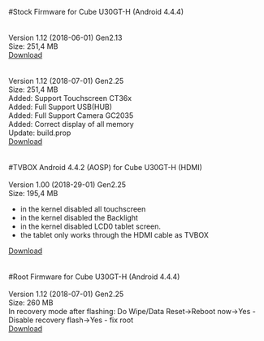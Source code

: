 #Stock Firmware for Cube U30GT-H
(Android 4.4.4)
<br><br><br>
Version 1.12 (2018-06-01) Gen2.13<br>
Size: 251,4 MB<br>
<a href="https://yadi.sk/d/ZfUV6-Ny3RDomf" target="_blank">Download</a>
<br><br><br>
Version 1.12 (2018-07-01) Gen2.25<br>
Size: 251,4 MB<br>
Added: Support Touchscreen CT36x<br>
Added: Full Support USB(HUB)<br>
Added: Full Support Camera GC2035<br>
Added: Сorrect display of all memory<br>
Update: build.prop<br>
<a href="https://yadi.sk/d/kcPKVIBN3SCsHB" target="_blank">Download</a>
<br><br><br>
#TVBOX Android 4.4.2 (AOSP) for Cube U30GT-H (HDMI)
<br><br>
Version 1.00 (2018-29-01) Gen2.25<br>
Size: 195,4 MB<br>
- in the kernel disabled all touchscreen<br>
- in the kernel disabled the Backlight<br>
- in the kernel disabled LCD0 tablet screen.<br>
- the tablet only works through the HDMI cable as TVBOX


<a href="https://yadi.sk/d/c3E0EuUo3RtiXV" target="_blank">Download</a>
<br><br><br>
#Root Firmware for Cube U30GT-H
(Android 4.4.4)
<br><br>
Version 1.12 (2018-07-01) Gen2.25<br>
Size: 260 MB<br>
In recovery mode after flashing: Do Wipe/Data Reset->Reboot now->Yes - Disable recovery flash->Yes - fix root<br>
<a href="https://yadi.sk/d/UJgAYzqw3Ry2cM" target="_blank">Download</a>
